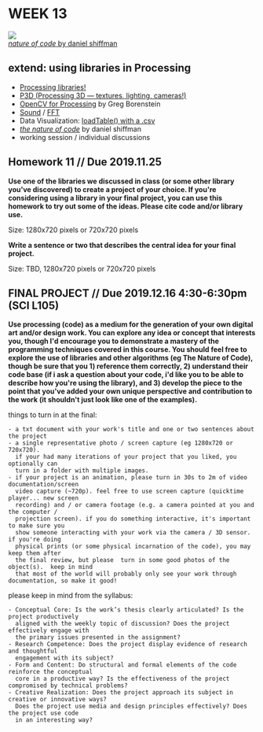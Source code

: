 # WEEK 13 

![](https://natureofcode.com/book/imgs/chapter01/ch01_16.png)  
[*nature of code* by daniel shiffman](https://natureofcode.com/book/)  

## extend: using libraries in Processing  

- [Processing libraries!](https://processing.org/reference/libraries/)  
- [P3D (Processing 3D — textures, lighting, cameras!)](https://processing.org/tutorials/p3d/)  
- [OpenCV for Processing](https://github.com/atduskgreg/opencv-processing) by Greg Borenstein 
- [Sound](https://processing.org/reference/libraries/sound/index.html) / [FFT](https://processing.org/reference/libraries/sound/FFT.html)  
- Data Visualization: [loadTable() with a .csv](https://processing.org/reference/loadTable_.html)
- [*the nature of code*](https://natureofcode.com/book/) by daniel shiffman  
- working session / individual discussions 

## Homework 11 // Due 2019.11.25  

**Use one of the libraries we discussed in class (or some other library you've discovered) to create a project of your choice. If you're considering using a library in your final project, you can use this homework to try out some of the ideas. Please cite code and/or library use.**

Size: 1280x720 pixels or 720x720 pixels

**Write a sentence or two that describes the central idea for your final project.** 

Size: TBD, 1280x720 pixels or 720x720 pixels

  
## FINAL PROJECT // Due 2019.12.16 4:30-6:30pm (SCI L105)  
**Use processing (code) as a medium for the generation of your own digital art and/or design work.  You can explore any idea or concept that interests you, though I'd encourage you to demonstrate a mastery of the programming techniques covered in this course.  You should feel free to explore the use of libraries and other algorithms (eg The Nature of Code), though be sure that you 1) reference them correctly, 2) understand their code base (if i ask a question about your code, i'd like you to be able to describe how you're using the library), and 3) develop the piece to the point that you've added your own unique perspective and contribution to the work (it shouldn't just look like one of the examples).**

things to turn in at the final:
```- your source code (zipped root folder with all assets)
- a txt document with your work's title and one or two sentences about the project
- a single representative photo / screen capture (eg 1280x720 or 720x720). 
  if your had many iterations of your project that you liked, you optionally can 
  turn in a folder with multiple images.
- if your project is an animation, please turn in 30s to 2m of video documentation/screen 
  video capture (~720p). feel free to use screen capture (quicktime player... new screen 
  recording) and / or camera footage (e.g. a camera pointed at you and the computer / 
  projection screen). if you do something interactive, it's important to make sure you 
  show someone interacting with your work via the camera / 3D sensor. if you're doing 
  physical prints (or some physical incarnation of the code), you may keep them after 
  the final review, but please  turn in some good photos of the object(s).  keep in mind 
  that most of the world will probably only see your work through documentation, so make it good!
```

please keep in mind from the syllabus:
```In general, you will be graded using these criteria:
- Conceptual Core: Is the work’s thesis clearly articulated? Is the project productively 
  aligned with the weekly topic of discussion? Does the project effectively engage with 
  the primary issues presented in the assignment?
- Research Competence: Does the project display evidence of research and thoughtful 
  engagement with its subject?
- Form and Content: Do structural and formal elements of the code reinforce the conceptual 
  core in a productive way? Is the effectiveness of the project compromised by technical problems? 
- Creative Realization: Does the project approach its subject in creative or innovative ways? 
  Does the project use media and design principles effectively? Does the project use code 
  in an interesting way?
```
